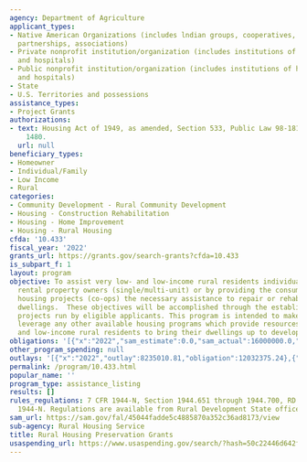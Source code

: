 ```yaml
---
agency: Department of Agriculture
applicant_types:
- Native American Organizations (includes lndian groups, cooperatives, corporations,
  partnerships, associations)
- Private nonprofit institution/organization (includes institutions of higher education
  and hospitals)
- Public nonprofit institution/organization (includes institutions of higher education
  and hospitals)
- State
- U.S. Territories and possessions
assistance_types:
- Project Grants
authorizations:
- text: Housing Act of 1949, as amended, Section 533, Public Law 98-181, 42 U.S.C.
    1480.
  url: null
beneficiary_types:
- Homeowner
- Individual/Family
- Low Income
- Rural
categories:
- Community Development - Rural Community Development
- Housing - Construction Rehabilitation
- Housing - Home Improvement
- Housing - Rural Housing
cfda: '10.433'
fiscal_year: '2022'
grants_url: https://grants.gov/search-grants?cfda=10.433
is_subpart_f: 1
layout: program
objective: To assist very low- and low-income rural residents individual homeowners,
  rental property owners (single/multi-unit) or by providing the consumer cooperative
  housing projects (co-ops) the necessary assistance to repair or rehabilitate their
  dwellings.  These objectives will be accomplished through the establishment of repair/rehabilitation,
  projects run by eligible applicants. This program is intended to make use of and
  leverage any other available housing programs which provide resources to very low
  and low-income rural residents to bring their dwellings up to development standards.
obligations: '[{"x":"2022","sam_estimate":0.0,"sam_actual":16000000.0,"usa_spending_actual":12014404.8},{"x":"2023","sam_estimate":15999999.0,"sam_actual":0.0,"usa_spending_actual":11800667.33},{"x":"2024","sam_estimate":30000000.0,"sam_actual":0.0,"usa_spending_actual":-460829.69}]'
other_program_spending: null
outlays: '[{"x":"2022","outlay":8235010.81,"obligation":12032375.24},{"x":"2023","outlay":3823713.04,"obligation":12205847.0},{"x":"2024","outlay":0.0,"obligation":-50000.0}]'
permalink: /program/10.433.html
popular_name: ''
program_type: assistance_listing
results: []
rules_regulations: 7 CFR 1944-N, Section 1944.651 through 1944.700, RD Instruction
  1944-N. Regulations are available from Rural Development State offices.
sam_url: https://sam.gov/fal/45044fadde5c4885870a352c36ad8173/view
sub-agency: Rural Housing Service
title: Rural Housing Preservation Grants
usaspending_url: https://www.usaspending.gov/search/?hash=50c22446d642f2df047ba749ed730bf4
---
```

